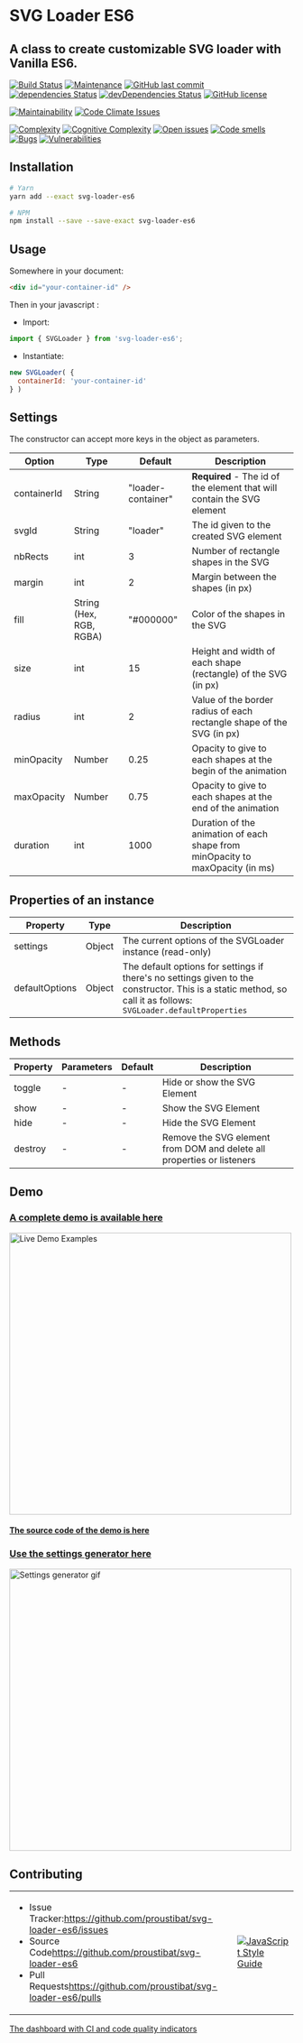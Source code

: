 # SVG Loader ES6 

## A class to create customizable SVG loader with Vanilla ES6.

[![Build Status](https://travis-ci.org/proustibat/svg-loader-es6.svg?branch=master)](https://travis-ci.org/proustibat/svg-loader-es6) 
[![Maintenance](https://img.shields.io/maintenance/yes/2018.svg)](https://github.com/proustibat/svg-loader-es6/commits/master) 
[![GitHub last commit](https://img.shields.io/github/last-commit/proustibat/svg-loader-es6.svg)](https://github.com/proustibat/svg-loader-es6/commits/master) 
<a href='https://david-dm.org/proustibat/svg-loader-es6'><img src='https://david-dm.org/proustibat/svg-loader-es6/status.svg' alt='dependencies Status'/></a>
<a href='https://david-dm.org/proustibat/svg-loader-es6?type=dev'><img src='https://david-dm.org/proustibat/svg-loader-es6/dev-status.svg' alt='devDependencies Status'/></a>
<a href='https://github.com/proustibat/svg-loader-es6/blob/master/LICENSE.md'><img src='https://img.shields.io/github/license/proustibat/svg-loader-es6.svg' alt='GitHub license'/></a>

[![Maintainability](https://api.codeclimate.com/v1/badges/44d6de4af0a54555f1ef/maintainability)](https://codeclimate.com/github/proustibat/svg-loader-es6/maintainability)
[![Code Climate Issues](https://img.shields.io/codeclimate/issues/github/proustibat/svg-loader-es6.svg)](https://codeclimate.com/github/proustibat/svg-loader-es6/issues) 

[![Complexity](https://sonarcloud.io/api/badges/measure?key=prstbt.svg-loader-es6&metric=complexity)](https://sonarcloud.io/component_measures?id=prstbt.svg-loader-es6&metric=complexity) 
[![Cognitive Complexity](https://sonarcloud.io/api/badges/measure?key=prstbt.svg-loader-es6&metric=cognitive_complexity)](https://sonarcloud.io/component_measures?id=prstbt.svg-loader-es6&metric=cognitive_complexity)
[![Open issues](https://sonarcloud.io/api/badges/measure?key=prstbt.svg-loader-es6&metric=open_issues)](https://sonarcloud.io/component_measures?id=prstbt.svg-loader-es6&metric=open_issues)
[![Code smells](https://sonarcloud.io/api/badges/measure?key=prstbt.svg-loader-es6&metric=code_smells)](https://sonarcloud.io/component_measures?id=prstbt.svg-loader-es6&metric=code_smells)
[![Bugs](https://sonarcloud.io/api/badges/measure?key=prstbt.svg-loader-es6&metric=bugs)](https://sonarcloud.io/component_measures?id=prstbt.svg-loader-es6&metric=bugs)
[![Vulnerabilities](https://sonarcloud.io/api/badges/measure?key=prstbt.svg-loader-es6&metric=vulnerabilities)](https://sonarcloud.io/component_measures?id=prstbt.svg-loader-es6&metric=vulnerabilities)

## Installation
```sh
# Yarn
yarn add --exact svg-loader-es6

# NPM
npm install --save --save-exact svg-loader-es6

```

## Usage

Somewhere in your document:

```html
<div id="your-container-id" />
```
Then in your javascript :
- Import:
```js
import { SVGLoader } from 'svg-loader-es6';
```
- Instantiate:
```js
new SVGLoader( {
  containerId: 'your-container-id'
} )
```

## Settings
The constructor can accept more keys in the object as parameters.

Option | Type | Default | Description
------ | ---- | ------- | -----------
containerId | String | "loader-container" | **Required** - The id of the element that will contain the SVG element
svgId | String | "loader" | The id given to the created SVG element
nbRects | int   | 3 | Number of rectangle shapes in the SVG
margin | int   | 2 | Margin between the shapes (in px)
fill | String (Hex, RGB, RGBA)   | "#000000" | Color of the shapes in the SVG
size | int   | 15 | Height and width of each shape (rectangle) of the SVG (in px)
radius | int   | 2 | Value of the border radius of each rectangle shape of the SVG (in px)
minOpacity | Number   | 0.25 | Opacity to give to each shapes at the begin of the animation
maxOpacity | Number   | 0.75 | Opacity to give to each shapes at the end of the animation
duration | int   | 1000 | Duration of the animation of each shape from minOpacity to maxOpacity (in ms)


## Properties of an instance

Property | Type  | Description
-------- | ----  | -----------
settings | Object | The current options of the SVGLoader instance (read-only)
defaultOptions | Object | The default options for settings if there's no settings given to the constructor. This is a static method, so call it as follows: `SVGLoader.defaultProperties`


## Methods 

Property | Parameters | Default | Description
-------- | ---------- | ------- | -----------
toggle | - | - | Hide or show the SVG Element
show | - | - | Show the SVG Element
hide | - | - | Hide the SVG Element
destroy | - | - | Remove the SVG element from DOM and delete all properties or listeners


## Demo
### [A complete demo is available here](https://proustibat.github.io/svg-loader-es6-example/)
<img src="https://j.gifs.com/zK9948.gif" alt="Live Demo Examples" width="500" />

#### [The source code of the demo is here](https://github.com/proustibat/svg-loader-es6-example)

### [Use the settings generator here](https://proustibat.github.io/svg-loader-es6-example/generator.html)
<img src="https://j.gifs.com/qYDD8r.gif" alt="Settings generator gif" width="500" />

## Contributing

<table>
  <tr>
    <td>
      <ul>
        <li>Issue Tracker:<a href="https://github.com/proustibat/svg-loader-es6/issues" alt="">https://github.com/proustibat/svg-loader-es6/issues</a></li>
        <li>Source Code<a href="https://github.com/proustibat/svg-loader-es6">https://github.com/proustibat/svg-loader-es6</a></li>
        <li>Pull Requests<a href="https://github.com/proustibat/svg-loader-es6/pulls" alt="">https://github.com/proustibat/svg-loader-es6/pulls</a></li>
      </ul>
    </td>
    <td><a href="https://github.com/standard/standard"><img src="https://cdn.rawgit.com/standard/standard/master/badge.svg" alt="JavaScript Style Guide" /></a></td>
  </tr>  
</table>


[The dashboard with CI and code quality indicators](https://proustibat.github.io/svg-loader-es6-example/dashboard.html)
